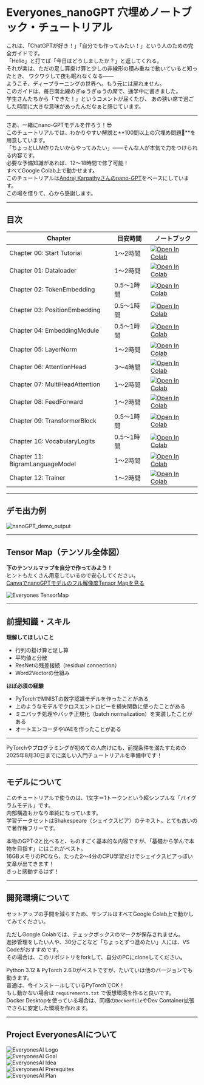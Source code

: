 # **Everyones_nanoGPT 穴埋めノートブック・チュートリアル**

これは、「ChatGPTが好き！」「自分でも作ってみたい！」という人のための完全ガイドです。  
「Hello」と打てば「今日はどうしましたか？」と返してくれる。  
それが実は、ただの足し算掛け算と少しの非線形の積み重ねで動いていると知ったとき、
ワクワクして夜も眠れなくなる――  
ようこそ、ディープラーニングの世界へ。もう元には戻れません。  
このガイドは、毎日南北線のぎゅうぎゅうの席で、通学中に書きました。  
学生さんたちから「できた！」というコメントが届くたび、
あの狭い席で過ごした時間に大きな意味があったんだなぁと感じています。

---

さあ、一緒にnano-GPTモデルを作ろう！😎  
このチュートリアルでは、わかりやすい解説と**100問以上の穴埋め問題🫨**を用意しています。  
「ちょっとLLM作りたいからやってみたい」――そんな人が本気で力をつけられる内容です。  
必要な予備知識があれば、12〜18時間で修了可能！  
すべてGoogle Colab上で動かせます。  
このチュートリアルは[Andrej Karpathyさんのnano-GPT](https://colab.research.google.com/drive/1JMLa53HDuA-i7ZBmqV7ZnA3c_fvtXnx-?usp=sharing)をベースにしています。  
この場を借りて、心から感謝します。

---

## 目次

| Chapter  | 目安時間 | ノートブック  |
|---|---|---|
| Chapter 00: Start Tutorial      | 1〜2時間 | [![Open In Colab](https://colab.research.google.com/assets/colab-badge.svg)](https://colab.research.google.com/github/HayatoHongo/Everyones_nanoGPT_ja/blob/main/Everyones_nanoGPT_TODO_ja/Everyones_nanoGPT_colab_Chapter00_TODO_ja.ipynb) |
| Chapter 01: Dataloader         | 1〜2時間 | [![Open In Colab](https://colab.research.google.com/assets/colab-badge.svg)](https://colab.research.google.com/github/HayatoHongo/Everyones_nanoGPT_ja/blob/main/Everyones_nanoGPT_TODO_ja/Everyones_nanoGPT_colab_Chapter01_TODO_ja.ipynb) |
| Chapter 02: TokenEmbedding     | 0.5〜1時間 | [![Open In Colab](https://colab.research.google.com/assets/colab-badge.svg)](https://colab.research.google.com/github/HayatoHongo/Everyones_nanoGPT_ja/blob/main/Everyones_nanoGPT_TODO_ja/Everyones_nanoGPT_colab_Chapter02_TODO_ja.ipynb) |
| Chapter 03: PositionEmbedding  | 0.5〜1時間 | [![Open In Colab](https://colab.research.google.com/assets/colab-badge.svg)](https://colab.research.google.com/github/HayatoHongo/Everyones_nanoGPT_ja/blob/main/Everyones_nanoGPT_TODO_ja/Everyones_nanoGPT_colab_Chapter03_TODO_ja.ipynb) |
| Chapter 04: EmbeddingModule    | 0.5〜1時間 | [![Open In Colab](https://colab.research.google.com/assets/colab-badge.svg)](https://colab.research.google.com/github/HayatoHongo/Everyones_nanoGPT_ja/blob/main/Everyones_nanoGPT_TODO_ja/Everyones_nanoGPT_colab_Chapter04_TODO_ja.ipynb) |
| Chapter 05: LayerNorm          | 1〜2時間 | [![Open In Colab](https://colab.research.google.com/assets/colab-badge.svg)](https://colab.research.google.com/github/HayatoHongo/Everyones_nanoGPT_ja/blob/main/Everyones_nanoGPT_TODO_ja/Everyones_nanoGPT_colab_Chapter05_TODO_ja.ipynb) |
| Chapter 06: AttentionHead      | 3〜4時間 | [![Open In Colab](https://colab.research.google.com/assets/colab-badge.svg)](https://colab.research.google.com/github/HayatoHongo/Everyones_nanoGPT_ja/blob/main/Everyones_nanoGPT_TODO_ja/Everyones_nanoGPT_colab_Chapter06_TODO_ja.ipynb) |
| Chapter 07: MultiHeadAttention | 1〜2時間 | [![Open In Colab](https://colab.research.google.com/assets/colab-badge.svg)](https://colab.research.google.com/github/HayatoHongo/Everyones_nanoGPT_ja/blob/main/Everyones_nanoGPT_TODO_ja/Everyones_nanoGPT_colab_Chapter07_TODO_ja.ipynb) |
| Chapter 08: FeedForward        | 1〜2時間 | [![Open In Colab](https://colab.research.google.com/assets/colab-badge.svg)](https://colab.research.google.com/github/HayatoHongo/Everyones_nanoGPT_ja/blob/main/Everyones_nanoGPT_TODO_ja/Everyones_nanoGPT_colab_Chapter08_TODO_ja.ipynb) |
| Chapter 09: TransformerBlock   | 0.5〜1時間 | [![Open In Colab](https://colab.research.google.com/assets/colab-badge.svg)](https://colab.research.google.com/github/HayatoHongo/Everyones_nanoGPT_ja/blob/main/Everyones_nanoGPT_TODO_ja/Everyones_nanoGPT_colab_Chapter09_TODO_ja.ipynb) |
| Chapter 10: VocabularyLogits   | 0.5〜1時間 | [![Open In Colab](https://colab.research.google.com/assets/colab-badge.svg)](https://colab.research.google.com/github/HayatoHongo/Everyones_nanoGPT_ja/blob/main/Everyones_nanoGPT_TODO_ja/Everyones_nanoGPT_colab_Chapter10_TODO_ja.ipynb) |
| Chapter 11: BigramLanguageModel| 1〜2時間 | [![Open In Colab](https://colab.research.google.com/assets/colab-badge.svg)](https://colab.research.google.com/github/HayatoHongo/Everyones_nanoGPT_ja/blob/main/Everyones_nanoGPT_TODO_ja/Everyones_nanoGPT_colab_Chapter11_TODO_ja.ipynb) |
| Chapter 12: Trainer            | 1〜2時間 | [![Open In Colab](https://colab.research.google.com/assets/colab-badge.svg)](https://colab.research.google.com/github/HayatoHongo/Everyones_nanoGPT_ja/blob/main/Everyones_nanoGPT_TODO_ja/Everyones_nanoGPT_colab_Chapter12_TODO_ja.ipynb) |

---

## **デモ出力例**
![nanoGPT_demo_output](assets/Everyones_nanoGPT_demo_output.png)

---

## **Tensor Map（テンソル全体図）**
**下のテンソルマップを自分で作ってみよう！**  
ヒントもたくさん用意しているので安心してください。  
[CanvaでnanoGPTモデルのフル解像度Tensor Mapを見る](https://www.canva.com/design/DAGskS8QP6k/1zs7IklaMrB_LncHn2I8pA/edit?utm_content=DAGskS8QP6k&utm_campaign=designshare&utm_medium=link2&utm_source=sharebutton)

![Everyones TensorMap](assets/Everyones_nanoGPT_TensorMap_answer.png)

---

## **前提知識・スキル**

**理解してほしいこと**  
- 行列の掛け算と足し算  
- 平均値と分散  
- ResNetの残差接続（residual connection）  
- Word2Vectorの仕組み  

**ほぼ必須の経験**  
- PyTorchでMNISTの数字認識モデルを作ったことがある  
- 上のようなモデルでクロスエントロピーを損失関数に使ったことがある  
- ミニバッチ処理やバッチ正規化（batch normalization）を実装したことがある  
- オートエンコーダやVAEを作ったことがある  

---

PyTorchやプログラミングが初めての人向けにも、前提条件を満たすための2025年8月30日までに楽しい入門チュートリアルを準備中です！

---

## **モデルについて**

このチュートリアルで使うのは、1文字＝1トークンという超シンプルな「バイグラムモデル」です。  
内部構造もかなり単純になっています。  
学習データセットはShakespeare（シェイクスピア）のテキスト。とても古いので著作権フリーです。

本物のGPT-2と比べると、ものすごく基本的な内容ですが、「基礎から学んで本物を目指す」にはこれがベスト。  
16GBメモリのPCなら、たった2〜4分のCPU学習だけでシェイクスピアっぽい文章が出てきます！  
きっと感動するはず！

---

## **開発環境について**

セットアップの手間を減らすため、サンプルはすべてGoogle Colab上で動かしてみてください。

ただしGoogle Colabでは、チェックボックスのマークが保存されません。  
進捗管理をしたい人や、30分ごとなど「ちょっとずつ進めたい」人には、VS Codeがおすすめです。  
その場合は、このリポジトリをforkして、自分のPCにcloneしてください。


Python 3.12 & PyTorch 2.6.0がベストですが、たいていは他のバージョンでも動きます。  
普通は、今インストールしているPyTorchでOK！  
もし動かない場合は `requirements.txt` で仮想環境を作ると良いです。  
Docker Desktopを使っている場合は、同梱の`Dockerfile`やDev Container拡張でさらに安定した環境を作れます。

---

## **Project EveryonesAIについて**

![EveryonesAI Logo](assets/EveryonesAI_logo.png)  
![EveryonesAI Goal](assets/EveryonesAI_goal.png)  
![EveryonesAI Idea](assets/EveryonesAI_idea.png)  
![EveryonesAI Prerequites](assets/EveryonesAI_prerequites.png)  
![EveryonesAI Plan](assets/EveryonesAI_plan.png)